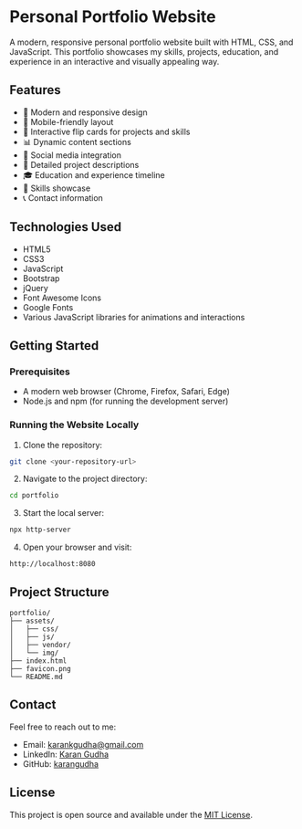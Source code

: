 # Personal Portfolio Website

A modern, responsive personal portfolio website built with HTML, CSS, and JavaScript. This portfolio showcases my skills, projects, education, and experience in an interactive and visually appealing way.

## Features

- 🎨 Modern and responsive design
- 📱 Mobile-friendly layout
- 🎯 Interactive flip cards for projects and skills
- 📊 Dynamic content sections
- 🔗 Social media integration
- 📝 Detailed project descriptions
- 🎓 Education and experience timeline
- 💼 Skills showcase
- 📞 Contact information

## Technologies Used

- HTML5
- CSS3
- JavaScript
- Bootstrap
- jQuery
- Font Awesome Icons
- Google Fonts
- Various JavaScript libraries for animations and interactions

## Getting Started

### Prerequisites

- A modern web browser (Chrome, Firefox, Safari, Edge)
- Node.js and npm (for running the development server)

### Running the Website Locally

1. Clone the repository:
```bash
git clone <your-repository-url>
```

2. Navigate to the project directory:
```bash
cd portfolio
```

3. Start the local server:
```bash
npx http-server
```

4. Open your browser and visit:
```
http://localhost:8080
```

## Project Structure

```
portfolio/
├── assets/
│   ├── css/
│   ├── js/
│   ├── vendor/
│   └── img/
├── index.html
├── favicon.png
└── README.md
```

## Contact

Feel free to reach out to me:
- Email: karankgudha@gmail.com
- LinkedIn: [Karan Gudha](https://www.linkedin.com/in/karankgudha/)
- GitHub: [karangudha](https://github.com/karangudha)

## License

This project is open source and available under the [MIT License](LICENSE).
